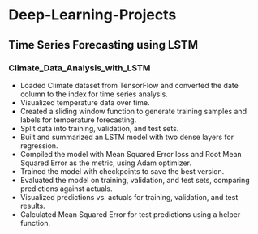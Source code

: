 # Deep-Learning-Projects

## Time Series Forecasting using LSTM

### Climate_Data_Analysis_with_LSTM

- Loaded Climate dataset from TensorFlow and converted the date column to the index for time series analysis.
- Visualized temperature data over time.
- Created a sliding window function to generate training samples and labels for temperature forecasting.
- Split data into training, validation, and test sets.
- Built and summarized an LSTM model with two dense layers for regression.
- Compiled the model with Mean Squared Error loss and Root Mean Squared Error as the metric, using Adam optimizer.
- Trained the model with checkpoints to save the best version.
- Evaluated the model on training, validation, and test sets, comparing predictions against actuals.
- Visualized predictions vs. actuals for training, validation, and test results.
- Calculated Mean Squared Error for test predictions using a helper function.
